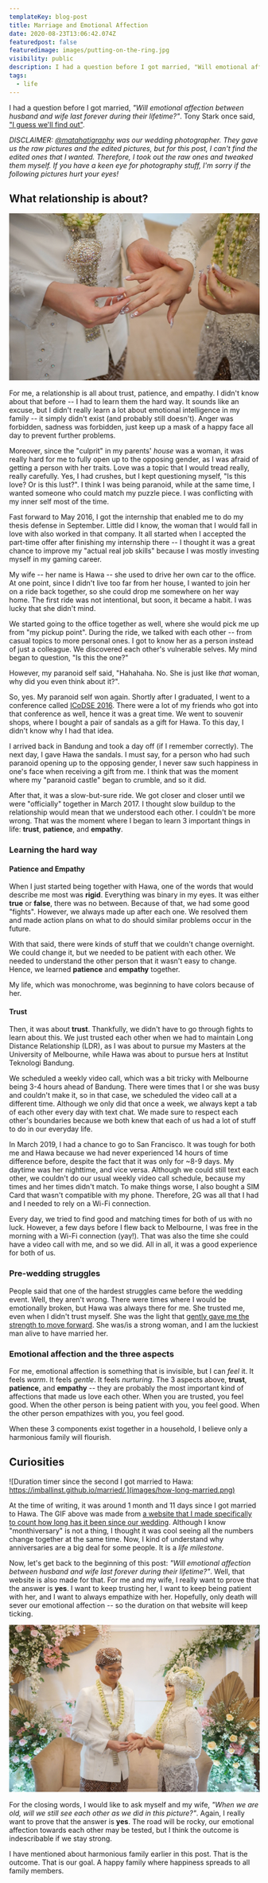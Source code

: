 ```yaml
---
templateKey: blog-post
title: Marriage and Emotional Affection
date: 2020-08-23T13:06:42.074Z
featuredpost: false
featuredimage: images/putting-on-the-ring.jpg
visibility: public
description: I had a question before I got married, "Will emotional affection between husband and wife last forever during their lifetime?"
tags:
  - life
---
```


I had a question before I got married, _"Will emotional affection between husband and wife last forever during their lifetime?"_. Tony Stark once said, ["I guess we'll find out"](https://www.imdb.com/title/tt0848228/characters/nm0000375).

_DISCLAIMER: [@matahatigraphy](https://www.instagram.com/matahatigraphy/?hl=en) was our wedding photographer. They gave us the raw pictures and the edited pictures, but for this post, I can't find the edited ones that I wanted. Therefore, I took out the raw ones and tweaked them myself. If you have a keen eye for photography stuff, I'm sorry if the following pictures hurt your eyes!_

## What relationship is about?

![Hopefully my first and last wedding ring. Credits: Instagram @matahatigraphy.](images/putting-on-the-ring.jpg)

For me, a relationship is all about trust, patience, and empathy. I didn't know about that before -- I had to learn them the hard way. It sounds like an excuse, but I didn't really learn a lot about emotional intelligence in my family -- it simply didn't exist (and probably still doesn't). Anger was forbidden, sadness was forbidden, just keep up a mask of a happy face all day to prevent further problems.

Moreover, since the "culprit" in my parents' _house_ was a woman, it was really hard for me to fully open up to the opposing gender, as I was afraid of getting a person with her traits. Love was a topic that I would tread really, really carefully. Yes, I had crushes, but I kept questioning myself, "Is this love? Or is this lust?". I think I was being paranoid, while at the same time, I wanted someone who could match my puzzle piece. I was conflicting with my inner self most of the time.

Fast forward to May 2016, I got the internship that enabled me to do my thesis defense in September. Little did I know, the woman that I would fall in love with also worked in that company. It all started when I accepted the part-time offer after finishing my internship there -- I thought it was a great chance to improve my "actual real job skills" because I was mostly investing myself in my gaming career.

My wife -- her name is Hawa -- she used to drive her own car to the office. At one point, since I didn't live too far from her house, I wanted to join her on a ride back together, so she could drop me somewhere on her way home. The first ride was not intentional, but soon, it became a habit. I was lucky that she didn't mind.

We started going to the office together as well, where she would pick me up from "my pickup point". During the ride, we talked with each other -- from casual topics to more personal ones. I got to know her as a person instead of just a colleague. We discovered each other's vulnerable selves. My mind began to question, "Is this the one?"

However, my paranoid self said, "Hahahaha. No. She is just like _that_ woman, why did you even think about it?".

So, yes. My paranoid self won again. Shortly after I graduated, I went to a conference called [ICoDSE 2016](https://eventegg.com/icodse-2016/). There were a lot of my friends who got into that conference as well, hence it was a great time. We went to souvenir shops, where I bought a pair of sandals as a gift for Hawa. To this day, I didn't know why I had that idea.

I arrived back in Bandung and took a day off (if I remember correctly). The next day, I gave Hawa the sandals. I must say, for a person who had such paranoid opening up to the opposing gender, I never saw such happiness in one's face when receiving a gift from me. I think that was the moment where my "paranoid castle" began to crumble, and so it did.

After that, it was a slow-but-sure ride. We got closer and closer until we were "officially" together in March 2017. I thought slow buildup to the relationship would mean that we understood each other. I couldn't be more wrong. That was the moment where I began to learn 3 important things in life: **trust**, **patience**, and **empathy**.

### Learning the hard way

#### Patience and Empathy

When I just started being together with Hawa, one of the words that would describe me most was **rigid**. Everything was binary in my eyes. It was either **true** or **false**, there was no between. Because of that, we had some good "fights". However, we always made up after each one. We resolved them and made action plans on what to do should similar problems occur in the future.

With that said, there were kinds of stuff that we couldn't change overnight. We could change it, but we needed to be patient with each other. We needed to understand the other person that it wasn't easy to change. Hence, we learned **patience** and **empathy** together.

My life, which was monochrome, was beginning to have colors because of her.

#### Trust

Then, it was about **trust**. Thankfully, we didn't have to go through fights to learn about this. We just trusted each other when we had to maintain Long Distance Relationship (LDR), as I was about to pursue my Masters at the University of Melbourne, while Hawa was about to pursue hers at Institut Teknologi Bandung.

We scheduled a weekly video call, which was a bit tricky with Melbourne being 3-4 hours ahead of Bandung. There were times that I or she was busy and couldn't make it, so in that case, we scheduled the video call at a different time. Although we only did that once a week, we always kept a tab of each other every day with text chat. We made sure to respect each other's boundaries because we both knew that each of us had a lot of stuff to do in our everyday life.

In March 2019, I had a chance to go to San Francisco. It was tough for both me and Hawa because we had never experienced 14 hours of time difference before, despite the fact that it was only for ~8-9 days. My daytime was her nighttime, and vice versa. Although we could still text each other, we couldn't do our usual weekly video call schedule, because my times and her times didn't match. To make things worse, I also bought a SIM Card that wasn't compatible with my phone. Therefore, 2G was all that I had and I needed to rely on a Wi-Fi connection.

Every day, we tried to find good and matching times for both of us with no luck. However, a few days before I flew back to Melbourne, I was free in the morning with a Wi-Fi connection (yay!). That was also the time she could have a video call with me, and so we did. All in all, it was a good experience for both of us.

### Pre-wedding struggles

People said that one of the hardest struggles came before the wedding event. Well, they aren't wrong. There were times where I would be emotionally broken, but Hawa was always there for me. She trusted me, even when I didn't trust myself. She was the light that [gently gave me the strength to move forward](<https://bulbapedia.bulbagarden.net/wiki/ONE_(Japanese_song)>). She was/is a strong woman, and I am the luckiest man alive to have married her.

### Emotional affection and the three aspects

For me, emotional affection is something that is invisible, but I can _feel_ it. It feels _warm_. It feels _gentle_. It feels _nurturing_. The 3 aspects above, **trust**, **patience**, and **empathy** -- they are probably the most important kind of affections that made us love each other. When you are trusted, you feel good. When the other person is being patient with you, you feel good. When the other person empathizes with you, you feel good.

When these 3 components exist together in a household, I believe only a harmonious family will flourish.

## Curiosities

![Duration timer since the second I got married to Hawa: https://imballinst.github.io/married/.](images/how-long-married.png)

At the time of writing, it was around 1 month and 11 days since I got married to Hawa. The GIF above was made from [a website that I made specifically to count how long has it been since our wedding](https://imballinst.github.io/married). Although I know "monthiversary" is not a thing, I thought it was cool seeing all the numbers change together at the same time. Now, I kind of understand why anniversaries are a big deal for some people. It is a _life milestone_.

Now, let's get back to the beginning of this post: _"Will emotional affection between husband and wife last forever during their lifetime?"_. Well, that website is also made for that. For me and my wife, I really want to prove that the answer is **yes**. I want to keep trusting her, I want to keep being patient with her, and I want to always empathize with her. Hopefully, only death will sever our emotional affection -- so the duration on that website will keep ticking.

![When we are old, will we still see each other as we did in this picture? Credits: Instagram @matahatigraphy.](images/seeing-each-other.jpg)

For the closing words, I would like to ask myself and my wife, _"When we are old, will we still see each other as we did in this picture?"_. Again, I really want to prove that the answer is **yes**. The road will be rocky, our emotional affection towards each other may be tested, but I think the outcome is indescribable if we stay strong.

I have mentioned about harmonious family earlier in this post. That is the outcome. That is our goal. A happy family where happiness spreads to all family members.

<!-- - REMEMBER:
  -- Be careful with words. It's kinda a sensitive topic. Make sure I'm being specific and not being general. Try to always use "me" instead of "you", or "we", or "us".
  -- Credit MatahatiGraphy and mention their Instagram when possible (https://www.instagram.com/matahatigraphy/?hl=en), or simply "Instagram @matahatigraphy". -->
